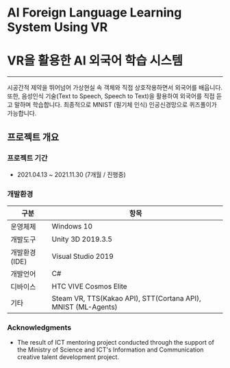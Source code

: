 # AI Foreign Language Learning System Using VR
# VR을 활용한 AI 외국어 학습 시스템

------

시공간적 제약을 뛰어넘어 가상현실 속 객체와 직접 상호작용하면서 외국어를 배웁니다.
또한, 음성인식 기술(Text to Speech, Speech to Text)을 활용하여 외국어를 직접 듣고 말하며 학습합니다.
최종적으로 MNIST (필기체 인식) 인공신경망으로 퀴즈풀이가 가능합니다.

## 프로젝트 개요

### 프로젝트 기간

* 2021.04.13 ~ 2021.11.30 (7개월 / 진행중)

### 개발환경

| 구분 | 항목 |
| ------ | ------ |
| 운영체제 | Windows 10 |
| 개발도구 | Unity 3D 2019.3.5 |
| 개발환경(IDE) | Visual Studio 2019 |
| 개발언어 | C# |
| 디바이스 | HTC VIVE Cosmos Elite |
| 기타 | Steam VR, TTS(Kakao API), STT(Cortana API), MNIST (ML-Agents) |

### Acknowledgments

* The result of ICT mentoring project conducted through the support of the Ministry of Science and ICT's Information and Communication creative talent development project.
